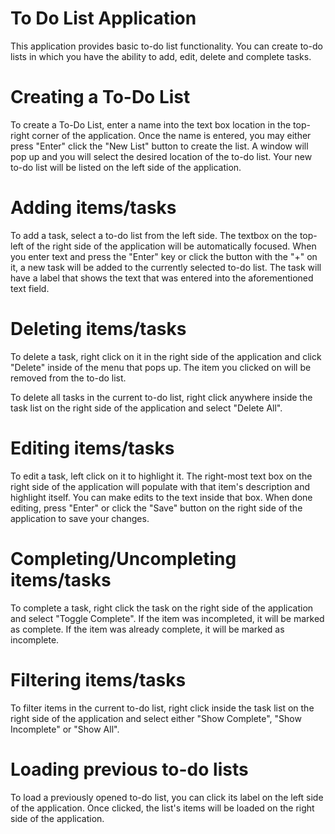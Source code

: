 # To Do List Application

This application provides basic to-do list functionality. You can create to-do lists in
which you have the ability to add, edit, delete and complete tasks.

# Creating a To-Do List

To create a To-Do List, enter a name into the text box location in the top-right
corner of the application. Once the name is entered, you may either press "Enter"
click the "New List" button to create the list. A window will pop up and you
will select the desired location of the to-do list. Your new to-do list will
be listed on the left side of the application.

# Adding items/tasks

To add a task, select a to-do list from the left side. The textbox on the top-left
of the right side of the application will be automatically focused. When you enter
text and press the "Enter" key or click the button with the "+" on it, a new
task will be added to the currently selected to-do list. The task will have a label
that shows the text that was entered into the aforementioned text field.

# Deleting items/tasks

To delete a task, right click on it in the right side of the application and click
"Delete" inside of the menu that pops up. The item you clicked on will be removed
from the to-do list.

To delete all tasks in the current to-do list, right click anywhere inside the
task list on the right side of the application and select "Delete All".

# Editing items/tasks

To edit a task, left click on it to highlight it. The right-most text box on the
right side of the application will populate with that item's description and
highlight itself. You can make edits to the text inside that box. When done
editing, press "Enter" or click the "Save" button on the right side of the 
application to save your changes.

# Completing/Uncompleting items/tasks

To complete a task, right click the task on the right side of the application and
select "Toggle Complete". If the item was incompleted, it will be marked
as complete. If the item was already complete, it will be marked as incomplete.

# Filtering items/tasks

To filter items in the current to-do list, right click inside the
task list on the right side of the application and select either "Show Complete",
"Show Incomplete" or "Show All".

# Loading previous to-do lists

To load a previously opened to-do list, you can click its label on the left side
of the application. Once clicked, the list's items will be loaded on the right
side of the application.

